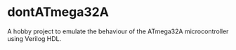 # dontATmega32A
A hobby project to emulate the behaviour of the ATmega32A microcontroller using Verilog HDL.

